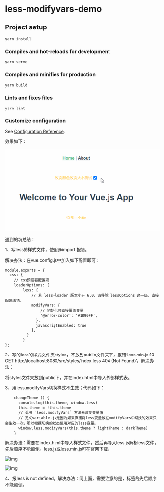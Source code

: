 # less-modifyvars-demo

## Project setup
```
yarn install
```

### Compiles and hot-reloads for development
```
yarn serve
```

### Compiles and minifies for production
```
yarn build
```

### Lints and fixes files
```
yarn lint
```

### Customize configuration
See [Configuration Reference](https://cli.vuejs.org/config/).

效果如下：

![image-20210511163143384](./src/assets/img/image-20210511163143384.png)

遇到的坑总结：

1、写less的样式文件，使用@import 报错。

解决办法：在vue.config.js中加入如下配置即可：

```
module.exports = {
  css: {
    // css预设器配置项
    loaderOptions: {
        less: {
            // 若 less-loader 版本小于 6.0，请移除 lessOptions 这一级，直接配置选项。
            modifyVars: {
                // 初始化可直接覆盖变量
                '@error-color': '#1890FF',
              },
              javascriptEnabled: true
            },
          }
        }
};
```

2、写的less的样式文件夹styles，不放到public文件夹下，报错‘less.min.js:10 GET http://localhost:8080/src/styles/index.less 404 (Not Found)’，解决办法：

将styles文件夹放到public下，并在index.html中导入外部样式表。

3、用less.modifyVars切换样式不生效；代码如下：

```
    changeTheme () {
      console.log(this.theme, window.less)
      this.theme = !this.theme
      // 调用 `less.modifyVars` 方法来改变变量值
      // 定义variable.js是因为如果直接将less变量放在modifyVars中切换的效果只会生效一次，所以根据切换的状态使用对应的less变量。
      window.less.modifyVars(this.theme ? lightTheme : darkTheme)
    }
```

解决办法：需要在index.html中导入样式文件，然后再导入less.js解析less文件，先后顺序不能颠倒。less.js或less.min.js可在官网下载。

![img](https://img2020.cnblogs.com/blog/955332/202105/955332-20210511160606611-1188377860.png)

![img](https://img2020.cnblogs.com/blog/955332/202105/955332-20210511160649698-886932620.png)

4、报less is not defined，解决办法：同上面，需要注意的是，标签的先后顺序不能颠倒。

